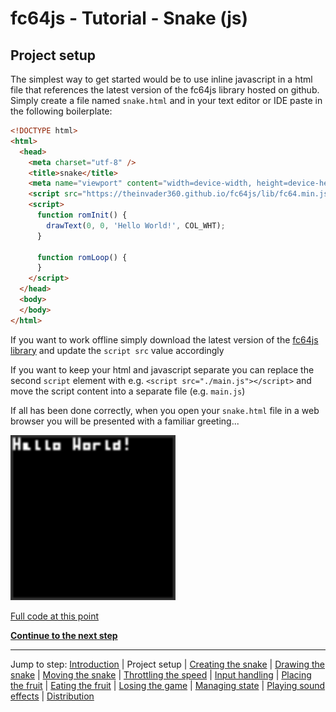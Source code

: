 # fc64js - Tutorial - Snake (js)

## Project setup

The simplest way to get started would be to use inline javascript in a html file that references the latest version of the fc64js library hosted on github. Simply create a file named ```snake.html``` and in your text editor or IDE paste in the following boilerplate:

```html
<!DOCTYPE html>
<html>
  <head>
    <meta charset="utf-8" />
    <title>snake</title>
    <meta name="viewport" content="width=device-width, height=device-height, user-scalable=no, initial-scale=1, maximum-scale=1" />
    <script src="https://theinvader360.github.io/fc64js/lib/fc64.min.js"></script>
    <script>
      function romInit() {
        drawText(0, 0, 'Hello World!', COL_WHT);
      }

      function romLoop() {
      }
    </script>
  </head>
  <body>
  </body>
</html>
```

If you want to work offline simply download the latest version of the [fc64js library](https://github.com/TheInvader360/fc64js/blob/main/lib/fc64.min.js) and update the ```script src``` value accordingly

If you want to keep your html and javascript separate you can replace the second ```script``` element with e.g. ```<script src="./main.js"></script>``` and move the script content into a separate file (e.g. ```main.js```)

If all has been done correctly, when you open your ```snake.html``` file in a web browser you will be presented with a familiar greeting...

<img src="images/1-hello.png" width="264"/>

[Full code at this point](versions/v01.html)

[**Continue to the next step**](02.md)

---

Jump to step: [Introduction](readme.md) | Project setup | [Creating the snake](02.md) | [Drawing the snake](03.md) | [Moving the snake](04.md) | [Throttling the speed](05.md) | [Input handling](06.md) | [Placing the fruit](07.md) | [Eating the fruit](08.md) | [Losing the game](09.md) | [Managing state](10.md) | [Playing sound effects](11.md) | [Distribution](12.md)

